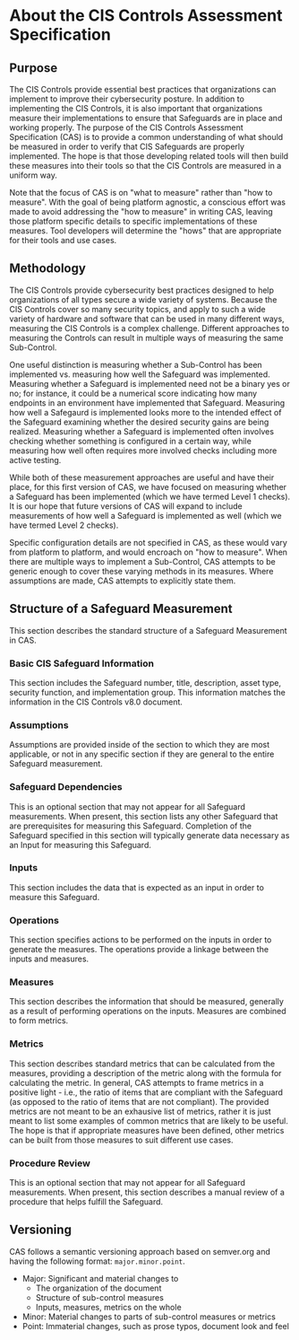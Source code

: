 About the CIS Controls Assessment Specification
===============================================

Purpose
-------

The CIS Controls provide essential best practices that organizations can implement to improve their cybersecurity posture.  In addition to implementing the CIS Controls, it is also important that organizations measure their implementations to ensure that Safeguards are in place and working properly.  The purpose of the CIS Controls Assessment Specification (CAS) is to provide a common understanding of what should be measured in order to verify that CIS Safeguards are properly implemented. The hope is that those developing related tools will then build these measures into their tools so that the CIS Controls are measured in a uniform way.

Note that the focus of CAS is on "what to measure" rather than "how to measure".  With the goal of being platform agnostic, a conscious effort was made to avoid addressing the "how to measure" in writing CAS, leaving those platform specific details to specific implementations of these measures.  Tool developers will determine the "hows" that are appropriate for their tools and use cases.


Methodology
-----------

The CIS Controls provide cybersecurity best practices designed to help organizations of all types secure a wide variety of systems.  Because the CIS Controls cover so many security topics, and apply to such a wide variety of hardware and software that can be used in many different ways, measuring the CIS Controls is a complex challenge.  Different approaches to measuring the Controls can result in multiple ways of measuring the same Sub-Control.  

One useful distinction is measuring whether a Sub-Control has been implemented vs. measuring how well the Safeguard was implemented.  Measuring whether a Safeguard is implemented need not be a binary yes or no; for instance, it could be a numerical score indicating how many endpoints in an environment have implemented that Safeguard.  Measuring how well a Safegaurd is implemented looks more to the intended effect of the Safeguard examining whether the desired security gains are being realized.  Measuring whether a Safeguard is implemented often involves checking whether something is configured in a certain way, while measuring how well often requires more involved checks including more active testing.

While both of these measurement approaches are useful and have their place, for this first version of CAS, we have focused on measuring whether a Safeguard has been implemented (which we have termed Level 1 checks).  It is our hope that future versions of CAS will expand to include measurements of how well a Safeguard is implemented as well (which we have termed Level 2 checks).

Specific configuration details are not specified in CAS, as these would vary from platform to platform, and would encroach on "how to measure".  When there are multiple ways to implement a Sub-Control, CAS attempts to be generic enough to cover these varying methods in its measures.  Where assumptions are made, CAS attempts to explicitly state them.


Structure of a Safeguard Measurement
--------------------------------------

This section describes the standard structure of a Safeguard Measurement in CAS.

### Basic CIS Safeguard Information

This section includes the Safeguard number, title, description, asset type, security function, and implementation group.  This information matches the information in the CIS Controls v8.0 document.

### Assumptions

Assumptions are provided inside of the section to which they are most applicable, or not in any specific section if they are general to the entire Safeguard measurement.

### Safeguard Dependencies

This is an optional section that may not appear for all Safeguard measurements.  When present, this section lists any other Safeguard that are prerequisites for measuring this Safeguard.  Completion of the Safeguard specified in this section will typically generate data necessary as an Input for measuring this Safeguard. 

### Inputs

This section includes the data that is expected as an input in order to measure this Safeguard.

### Operations

This section specifies actions to be performed on the inputs in order to generate the measures.  The operations provide a linkage between the inputs and measures.

### Measures

This section describes the information that should be measured, generally as a result of performing operations on the inputs.  Measures are combined to form metrics.

### Metrics

This section describes standard metrics that can be calculated from the measures, providing a description of the metric along with the formula for calculating the metric.  In general, CAS attempts to frame metrics in a positive light - i.e., the ratio of items that are compliant with the Safeguard (as opposed to the ratio of items that are not compliant).  The provided metrics are not meant to be an exhausive list of metrics, rather it is just meant to list some examples of common metrics that are likely to be useful.  The hope is that if appropriate measures have been defined, other metrics can be built from those measures to suit different use cases.

### Procedure Review

This is an optional section that may not appear for all Safeguard measurements.  When present, this section describes a manual review of a procedure that helps fulfill the Safeguard.


Versioning
-----------

CAS follows a semantic versioning approach based on semver.org and having the following format: `major.minor.point`. 

* Major: Significant and material changes to 
  * The organization of the document
  * Structure of sub-control measures
  * Inputs, measures, metrics on the whole
* Minor: Material changes to parts of sub-control measures or metrics
* Point: Immaterial changes, such as prose typos, document look and feel
